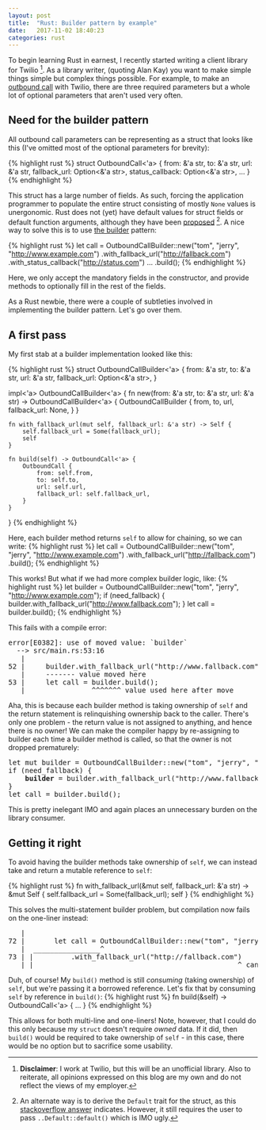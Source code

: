 ```yaml
---
layout: post
title:  "Rust: Builder pattern by example"
date:   2017-11-02 18:40:23
categories: rust 
---
```

To begin learning Rust in earnest, I recently started writing a client library for Twilio [^1]. As a library writer, (quoting
Alan Kay) you want to make simple things simple but complex things possible. For example, to make an [outbound call](https://www.twilio.com/docs/api/voice/making-calls)
with Twilio, there are three required parameters but a whole lot of optional parameters that aren't used very often.

## Need for the builder pattern

All outbound call parameters can be representing as a struct that looks like this (I've omitted most of the optional parameters for brevity):

{% highlight rust %}
struct OutboundCall<'a> {
    from: &'a str,
    to: &'a str,
    url: &'a str,
    fallback_url: Option<&'a str>,
    status_callback: Option<&'a str>,
    ...
}
{% endhighlight %}

This struct has a large number of fields. As such, forcing the application programmer to populate the entire struct
consisting of mostly `None` values is unergonomic. Rust does not (yet) have default values for struct fields or default
function arguments, although they have been [proposed](https://github.com/rust-lang/rfcs/pull/257) [^2]. A nice way to solve this is to use
[the builder](https://en.wikipedia.org/wiki/Builder_pattern) pattern:

{% highlight rust %}
let call = OutboundCallBuilder::new("tom", "jerry", "http://www.example.com")
    .with_fallback_url("http://fallback.com")
    .with_status_callback("http://status.com")
    ...
    .build();
{% endhighlight %}

Here, we only accept the mandatory fields in the constructor, and provide methods to optionally fill in the rest of
the fields.

As a Rust newbie, there were a couple of subtleties involved in implementing the builder pattern. Let's go over them.

## A first pass

My first stab at a builder implementation looked like this:

{% highlight rust %}
struct OutboundCallBuilder<'a> {
    from: &'a str,
    to: &'a str,
    url: &'a str,
    fallback_url: Option<&'a str>,
}

impl<'a> OutboundCallBuilder<'a> {
    fn new(from: &'a str, to: &'a str, url: &'a str) -> OutboundCallBuilder<'a> {
        OutboundCallBuilder {
            from,
            to,
            url,
            fallback_url: None,
        }
    }

    fn with_fallback_url(mut self, fallback_url: &'a str) -> Self {
        self.fallback_url = Some(fallback_url);
        self
    }

    fn build(self) -> OutboundCall<'a> {
        OutboundCall {
            from: self.from,
            to: self.to,
            url: self.url,
            fallback_url: self.fallback_url,
        }
    }
}
{% endhighlight %}

Here, each builder method returns `self` to allow for chaining, so we can write:
{% highlight rust %}
let call = OutboundCallBuilder::new("tom", "jerry", "http://www.example.com")
    .with_fallback_url("http://fallback.com")
    .build();
{% endhighlight %}

This works! But what if we had more complex builder logic, like:
{% highlight rust %}
let builder = OutboundCallBuilder::new("tom", "jerry", "http://www.example.com");
if (need_fallback) {
    builder.with_fallback_url("http://www.fallback.com");
}
let call = builder.build();
{% endhighlight %}

This fails with a compile error:
<pre>
error[E0382]: use of moved value: `builder`
  --> src/main.rs:53:16
   |
52 |     builder.with_fallback_url("http://www.fallback.com");
   |     ------- value moved here
53 |     let call = builder.build();
   |                ^^^^^^^ value used here after move
</pre>

Aha, this is because each builder method is taking ownership of `self` and the return statement is relinquishing ownership 
back to the caller. There's only one problem - the return value is not assigned to anything, and hence there is no owner! We can make the
compiler happy by re-assigning to builder each time a builder method is called,
so that the owner is not dropped prematurely:
<pre>
let mut builder = OutboundCallBuilder::new("tom", "jerry", "http://www.example.com");
if (need_fallback) {
    <b>builder</b> = builder.with_fallback_url("http://www.fallback.com");
}
let call = builder.build();
</pre>
This is pretty inelegant IMO and again places an unnecessary burden on the library consumer. 

## Getting it right

To avoid having the builder methods take ownership of `self`, we can instead take and return a mutable reference
to `self`:

{% highlight rust %}
  fn with_fallback_url(&mut self, fallback_url: &'a str) -> &mut Self {
        self.fallback_url = Some(fallback_url);
        self
    }
{% endhighlight %}

This solves the multi-statement builder problem, but compilation now fails on the one-liner instead:
<pre>
   |
72 |       let call = OutboundCallBuilder::new("tom", "jerry", "http://www.example.com")
   |  ________________^
73 | |         .with_fallback_url("http://fallback.com")
   | |_________________________________________________^ cannot move out of borrowed content
</pre>

Duh, of course! My `build()` method is still _consuming_ (taking ownership) of `self`, but we're passing
it a borrowed reference. Let's fix that by consuming `self` by reference in `build()`:
{% highlight rust %}
fn build(&self) -> OutboundCall<'a> {
    ...
}
{% endhighlight %}

This allows for both multi-line and one-liners! Note, however, that I could do this only because my `struct` doesn't require _owned_
data. If it did, then `build()` would be required to take ownership of `self` - in this case, there would
be no option but to sacrifice some usability.

[^1]: **Disclaimer**: I work at Twilio, but this will be an unofficial library. Also to reiterate, all opinions expressed on this blog are my own and do not reflect the views of my employer.
[^2]: An alternate way is to derive the `Default` trait for the struct, as this [stackoverflow answer](https://stackoverflow.com/a/19653453) indicates. However, it still requires the user to pass `..Default::default()` which is IMO ugly.
